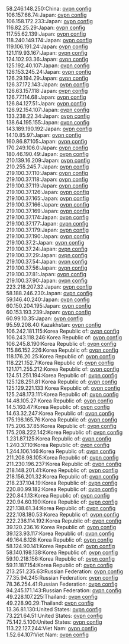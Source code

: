 58.246.148.250:China: [ovpn config](vpn/58_246_148_250.ovpn)  
106.157.66.74:Japan: [ovpn config](vpn/106_157_66_74.ovpn)  
106.158.172.233:Japan: [ovpn config](vpn/106_158_172_233.ovpn)  
116.82.25.29:Japan: [ovpn config](vpn/116_82_25_29.ovpn)  
117.55.62.139:Japan: [ovpn config](vpn/117_55_62_139.ovpn)  
118.240.149.174:Japan: [ovpn config](vpn/118_240_149_174.ovpn)  
119.106.191.24:Japan: [ovpn config](vpn/119_106_191_24.ovpn)  
121.119.93.167:Japan: [ovpn config](vpn/121_119_93_167.ovpn)  
124.102.93.36:Japan: [ovpn config](vpn/124_102_93_36.ovpn)  
125.192.40.107:Japan: [ovpn config](vpn/125_192_40_107.ovpn)  
126.153.245.24:Japan: [ovpn config](vpn/126_153_245_24.ovpn)  
126.29.194.29:Japan: [ovpn config](vpn/126_29_194_29.ovpn)  
126.37.172.143:Japan: [ovpn config](vpn/126_37_172_143.ovpn)  
126.63.157.118:Japan: [ovpn config](vpn/126_63_157_118.ovpn)  
126.77.114.68:Japan: [ovpn config](vpn/126_77_114_68.ovpn)  
126.84.127.51:Japan: [ovpn config](vpn/126_84_127_51.ovpn)  
126.92.154.107:Japan: [ovpn config](vpn/126_92_154_107.ovpn)  
133.238.22.34:Japan: [ovpn config](vpn/133_238_22_34.ovpn)  
138.64.195.155:Japan: [ovpn config](vpn/138_64_195_155.ovpn)  
143.189.190.192:Japan: [ovpn config](vpn/143_189_190_192.ovpn)  
14.10.85.97:Japan: [ovpn config](vpn/14_10_85_97.ovpn)  
160.86.87.105:Japan: [ovpn config](vpn/160_86_87_105.ovpn)  
170.249.106.0:Japan: [ovpn config](vpn/170_249_106_0.ovpn)  
180.46.190.49:Japan: [ovpn config](vpn/180_46_190_49.ovpn)  
210.139.16.209:Japan: [ovpn config](vpn/210_139_16_209.ovpn)  
210.255.245.7:Japan: [ovpn config](vpn/210_255_245_7.ovpn)  
219.100.37.110:Japan: [ovpn config](vpn/219_100_37_110.ovpn)  
219.100.37.118:Japan: [ovpn config](vpn/219_100_37_118.ovpn)  
219.100.37.119:Japan: [ovpn config](vpn/219_100_37_119.ovpn)  
219.100.37.126:Japan: [ovpn config](vpn/219_100_37_126.ovpn)  
219.100.37.165:Japan: [ovpn config](vpn/219_100_37_165.ovpn)  
219.100.37.166:Japan: [ovpn config](vpn/219_100_37_166.ovpn)  
219.100.37.169:Japan: [ovpn config](vpn/219_100_37_169.ovpn)  
219.100.37.174:Japan: [ovpn config](vpn/219_100_37_174.ovpn)  
219.100.37.177:Japan: [ovpn config](vpn/219_100_37_177.ovpn)  
219.100.37.179:Japan: [ovpn config](vpn/219_100_37_179.ovpn)  
219.100.37.190:Japan: [ovpn config](vpn/219_100_37_190.ovpn)  
219.100.37.2:Japan: [ovpn config](vpn/219_100_37_2.ovpn)  
219.100.37.24:Japan: [ovpn config](vpn/219_100_37_24.ovpn)  
219.100.37.29:Japan: [ovpn config](vpn/219_100_37_29.ovpn)  
219.100.37.54:Japan: [ovpn config](vpn/219_100_37_54.ovpn)  
219.100.37.56:Japan: [ovpn config](vpn/219_100_37_56.ovpn)  
219.100.37.81:Japan: [ovpn config](vpn/219_100_37_81.ovpn)  
219.100.37.90:Japan: [ovpn config](vpn/219_100_37_90.ovpn)  
223.218.207.32:Japan: [ovpn config](vpn/223_218_207_32.ovpn)  
58.188.246.230:Japan: [ovpn config](vpn/58_188_246_230.ovpn)  
59.146.40.240:Japan: [ovpn config](vpn/59_146_40_240.ovpn)  
60.150.204.195:Japan: [ovpn config](vpn/60_150_204_195.ovpn)  
60.153.193.239:Japan: [ovpn config](vpn/60_153_193_239.ovpn)  
60.99.10.35:Japan: [ovpn config](vpn/60_99_10_35.ovpn)  
95.59.208.40:Kazakhstan: [ovpn config](vpn/95_59_208_40.ovpn)  
106.242.181.115:Korea Republic of: [ovpn config](vpn/106_242_181_115.ovpn)  
106.243.118.246:Korea Republic of: [ovpn config](vpn/106_243_118_246.ovpn)  
106.245.8.190:Korea Republic of: [ovpn config](vpn/106_245_8_190.ovpn)  
115.86.152.226:Korea Republic of: [ovpn config](vpn/115_86_152_226.ovpn)  
118.176.20.25:Korea Republic of: [ovpn config](vpn/118_176_20_25.ovpn)  
118.221.152.7:Korea Republic of: [ovpn config](vpn/118_221_152_7.ovpn)  
121.171.255.212:Korea Republic of: [ovpn config](vpn/121_171_255_212.ovpn)  
124.51.251.194:Korea Republic of: [ovpn config](vpn/124_51_251_194.ovpn)  
125.128.251.81:Korea Republic of: [ovpn config](vpn/125_128_251_81.ovpn)  
125.129.221.133:Korea Republic of: [ovpn config](vpn/125_129_221_133.ovpn)  
125.248.173.111:Korea Republic of: [ovpn config](vpn/125_248_173_111.ovpn)  
14.48.105.27:Korea Republic of: [ovpn config](vpn/14_48_105_27.ovpn)  
14.5.160.47:Korea Republic of: [ovpn config](vpn/14_5_160_47.ovpn)  
14.63.32.247:Korea Republic of: [ovpn config](vpn/14_63_32_247.ovpn)  
175.198.165.76:Korea Republic of: [ovpn config](vpn/175_198_165_76.ovpn)  
175.206.37.85:Korea Republic of: [ovpn config](vpn/175_206_37_85.ovpn)  
175.208.222.142:Korea Republic of: [ovpn config](vpn/175_208_222_142.ovpn)  
1.231.87.125:Korea Republic of: [ovpn config](vpn/1_231_87_125.ovpn)  
1.240.37.10:Korea Republic of: [ovpn config](vpn/1_240_37_10.ovpn)  
1.244.106.146:Korea Republic of: [ovpn config](vpn/1_244_106_146.ovpn)  
211.208.98.105:Korea Republic of: [ovpn config](vpn/211_208_98_105.ovpn)  
211.230.196.237:Korea Republic of: [ovpn config](vpn/211_230_196_237.ovpn)  
218.148.201.41:Korea Republic of: [ovpn config](vpn/218_148_201_41.ovpn)  
218.156.201.32:Korea Republic of: [ovpn config](vpn/218_156_201_32.ovpn)  
218.237.104.19:Korea Republic of: [ovpn config](vpn/218_237_104_19.ovpn)  
220.80.99.182:Korea Republic of: [ovpn config](vpn/220_80_99_182.ovpn)  
220.84.1.13:Korea Republic of: [ovpn config](vpn/220_84_1_13.ovpn)  
220.94.60.190:Korea Republic of: [ovpn config](vpn/220_94_60_190.ovpn)  
221.138.61.34:Korea Republic of: [ovpn config](vpn/221_138_61_34.ovpn)  
222.108.180.53:Korea Republic of: [ovpn config](vpn/222_108_180_53.ovpn)  
222.236.114.192:Korea Republic of: [ovpn config](vpn/222_236_114_192.ovpn)  
39.120.236.16:Korea Republic of: [ovpn config](vpn/39_120_236_16.ovpn)  
39.123.93.117:Korea Republic of: [ovpn config](vpn/39_123_93_117.ovpn)  
49.164.6.128:Korea Republic of: [ovpn config](vpn/49_164_6_128.ovpn)  
58.124.90.141:Korea Republic of: [ovpn config](vpn/58_124_90_141.ovpn)  
58.140.198.138:Korea Republic of: [ovpn config](vpn/58_140_198_138.ovpn)  
59.10.218.156:Korea Republic of: [ovpn config](vpn/59_10_218_156.ovpn)  
59.11.187.154:Korea Republic of: [ovpn config](vpn/59_11_187_154.ovpn)  
213.251.235.63:Russian Federation: [ovpn config](vpn/213_251_235_63.ovpn)  
77.35.94.245:Russian Federation: [ovpn config](vpn/77_35_94_245.ovpn)  
78.36.254.41:Russian Federation: [ovpn config](vpn/78_36_254_41.ovpn)  
94.245.171.143:Russian Federation: [ovpn config](vpn/94_245_171_143.ovpn)  
49.228.107.225:Thailand: [ovpn config](vpn/49_228_107_225.ovpn)  
49.228.90.29:Thailand: [ovpn config](vpn/49_228_90_29.ovpn)  
13.36.81.130:United States: [ovpn config](vpn/13_36_81_130.ovpn)  
73.221.64.51:United States: [ovpn config](vpn/73_221_64_51.ovpn)  
75.142.5.100:United States: [ovpn config](vpn/75_142_5_100.ovpn)  
113.22.127.244:Viet Nam: [ovpn config](vpn/113_22_127_244.ovpn)  
1.52.64.107:Viet Nam: [ovpn config](vpn/1_52_64_107.ovpn)  
